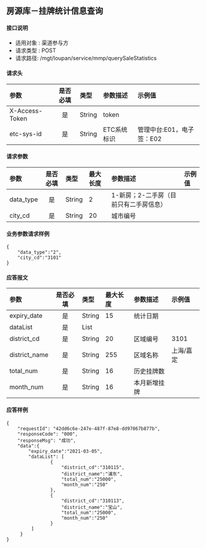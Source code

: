 ## 房源库－挂牌统计信息查询

#### 接口说明

* 适用对象 : 渠道参与方
* 请求类型 : POST
* 请求路径: /mgt/loupan/service/mmp/querySaleStatistics

#### 请求头
| 参数           | 是否必填 | 类型   | 参数描述    | 示例值                    |
| :------------- | :------: | :----- | :---------- | :------------------------ |
| X-Access-Token |    是    | String | token       |                           |
| etc-sys-id     |    是    | String | ETC系统标识 | 管理中台:E01，电子签：E02 |

#### 请求参数

| 参数      | 是否必填 | 类型   | 最大长度 | 参数描述                               | 示例值 |
| :-------- | :------: | :----- | :------- | :------------------------------------- | :----- |
| data_type |    是    | String | 2        | 1-新房；2-二手房（目前只有二手房信息） |        |
| city_cd   |    是    | String | 20       | 城市编号                               |        |

#### 业务参数请求样例

```
{
	"data_type":"2",
	"city_cd":"3101"
}
```

#### 应答报文

| 参数          | 是否必填 | 类型   | 最大长度 | 参数描述     | 示例值    |
| :------------ | :------: | :----- | :------- | :----------- | :-------- |
| expiry_date   |    是    | String | 15       | 统计日期     |           |
| dataList      |    是    | List   |          |              |           |
| district_cd   |    是    | String | 20       | 区域编号     | 3101      |
| district_name |    是    | String | 255      | 区域名称     | 上海/嘉定 |
| total_num     |    是    | String | 16       | 历史挂牌数   |           |
| month_num     |    是    | String | 16       | 本月新增挂牌 |           |

#### 应答样例

```
{
	"requestId": "42dd6c6e-247e-487f-87e8-dd97067b877b",	
    "responseCode": "000",
	"responseMsg": "成功",
	"data":{ 
		"expiry_date":"2021-03-05",
		"dataList": [
                {
                    "district_cd":"310115",
                    "district_name":"浦东",
                    "total_num":"25000",
                    "month_num":"250"
                },
                {
                    "district_cd":"310113",
                    "district_name":"宝山",
                    "total_num":"25000",
                    "month_num":"250"
                }
         ]
     }
}
```
